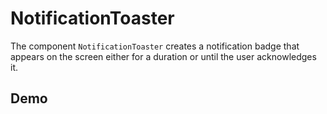 # NotificationToaster
The component `NotificationToaster` creates a notification badge that appears on
the screen either for a duration or until the user acknowledges it.

## Demo



